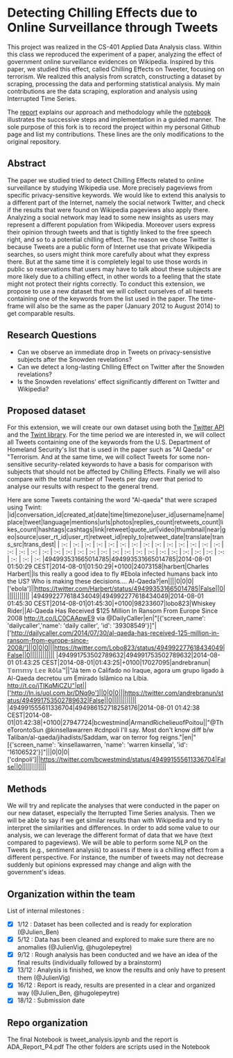 # Detecting Chilling Effects due to Online Surveillance through Tweets

This project was realized in the CS-401 Applied Data Analysis class. Within this class we reproduced the experiment of a paper, analyzing the effect of government online surveillance evidences on Wikipedia. Inspired by this paper, we studied this effect, called Chilling Effects on Tweeter, focusing on terrorism. We realized this analysis from scratch, constructing a dataset by scraping, processing the data and performing statistical analysis. My main contributions are the data scraping, exploration and analysis using Interrupted Time Series.

The [report](./report.pdf) explains our approach and methodology while the [notebook](./tweet_analysis.ipynb) illustrates the successive steps and implementation in a guided manner. The sole purpose of this fork is to record the project within my personal Github page and list my contributions. These lines are the only modifications to the original repository.


## Abstract  
The paper we studied tried to detect Chilling Effects related to online surveillance by studying Wikipedia use. More precisely pageviews from specific privacy-sensitive keywords. We would like to extend this analysis to a different part of the Internet, namely the social network Twitter, and check if the results that were found on Wikipedia pageviews also apply there. Analyzing a social network may lead to some new insights as users may represent a different population from Wikipedia. Moreover users express their opinion through tweets and that is tightly linked to the free speech right, and so to a potential chilling effect. The reason we chose Twitter is because Tweets are a public form of Internet use that private Wikipedia searches, so users might think more carefully about what they express there. But at the same time it is completely legal to use those words in public so reservations that users may have to talk about these subjects are more likely due to a chilling effect, in other words to a feeling that the state might not protect their rights correctly.
To conduct this extension, we propose to use a new dataset that we will collect ourselves of all tweets containing one of the keywords from the list used in the paper. The time-frame will also be the same as the paper (January 2012 to August 2014) to get comparable results.

## Research Questions  
* Can we observe an immediate drop in Tweets on privacy-sensistive subjects after the Snowden revelations?
* Can we detect a long-lasting Chlling Effect on Twitter after the Snowden revelations?
* Is the Snowden revelations' effect significantly different on Twitter and Wikipedia?

## Proposed dataset  
For this extension, we will create our own dataset using both the [Twitter API](https://developer.twitter.com/en/docs/twitter-api) and the [Twint library](https://github.com/twintproject/twint). For the time period we are interested in, we will collect all Tweets containing one of the keywords from the U.S. Department of Homeland Security's list that is used in the paper such as "Al Qaeda" or "Terrorism. And at the same time, we will collect Tweets for some non-sensitive security-related keywords to have a basis for comparison with subjects that should not be affected by Chilling Effects. Finally we will also compare with the total number of Tweets per day over that period to analyse our results with respect to the general trend.

Here are some Tweets containing the word "Al-qaeda" that were scraped using Twint:
|id|conversation_id|created_at|date|time|timezone|user_id|username|name|place|tweet|language|mentions|urls|photos|replies_count|retweets_count|likes_count|hashtags|cashtags|link|retweet|quote_url|video|thumbnail|near|geo|source|user_rt_id|user_rt|retweet_id|reply_to|retweet_date|translate|trans_src|trans_dest|
| :-: | :-: | :-: | :-: | :-: | :-: | :-: | :-: | :-: | :-: | :-: | :-: | :-: | :-: | :-: | :-: | :-: | :-: | :-: | :-: | :-: | :-: | :-: | :-: | :-: | :-: | :-: | :-: | :-: | :-: | :-: | :-: | :-: | :-: | :-: | :-: 
|494993531665014785|494993531665014785|2014-08-01 01:50:29 CEST|2014-08-01|01:50:29|+0100|24073158|harbert|Charles Harbert||Is this really a good idea to fly #Ebola infected humans back into the US? Who is making these decisions.... Al-Qaeda?|en||||0|0|0|['ebola']||https://twitter.com/Harbert/status/494993531665014785|False||0||||||||||||
|494992277618434049|494992277618434049|2014-08-01 01:45:30 CEST|2014-08-01|01:45:30|+0100|98233607|lobo823|Whiskey Rider||Al-Qaeda Has Received $125 Million In Ransom From Europe Since 2008  http://t.co/LC0CAApwE9 via @DailyCaller|en|"[{'screen_name': 'dailycaller','name': 'daily caller', 'id': '39308549'}]"|['http://dailycaller.com/2014/07/30/al-qaeda-has-received-125-million-in-ransom-from-europe-since-2008/']||0|0|0|||https://twitter.com/Lobo823/status/494992277618434049|False||0||||||||||||
|494991753502789632|494991753502789632|2014-08-01 01:43:25 CEST|2014-08-01|01:43:25|+0100|17027095|andrebranun|𝕋𝕠𝕞𝕞𝕪 𝕃𝕖𝕖 ℝô𝕝𝕒™||"Já tem o Califado no Iraque, agora um grupo ligado à Al-Qaeda decretou um Emirado Islâmico na Líbia.  http://t.co/jTIKqMiCZU"|pt||['http://ln.is/uol.com.br/DNq9o']||0|0|0|||https://twitter.com/andrebranun/status/494991753502789632|False||0||||||||||||
|494991555611336704|494986152718258176|2014-08-01 01:42:38 CEST|2014-08-01|01:42:38|+0100|27947724|bcwestmind|ArmandRichelieuofPoitou||"@TheTorontoSun @kinsellawarren #cdnpoli I'll say. Most don't know diff b/w Taliban/al-qaeda/jihadists/Saddam, war on terror fog reigns."|en|"[{'screen_name': 'kinsellawarren, 'name': 'warren kinsella', 'id': '16106522'}]"|||0|0|0|['cdnpoli']||https://twitter.com/bcwestmind/status/494991555611336704|False||0||||||||||||


## Methods  
We will try and replicate the analyses that were conducted in the paper on our new dataset, especially the Iterrupted Time Series analysis. Then we will be able to say if we get similar results than with Wikipedia and try to interpret the similarities and differences. In order to add some value to our analysis, we can leverage the different format of data that we have (text compared to pageviews). We will be able to perform some NLP on the Tweets (e.g., sentiment analysis) to assess if there is a chilling effect from a different perspective. For instance, the number of tweets may not decrease suddenly but opinions expressed may change and align with the government's ideas. 

## Organization within the team  
List of internal milestones :
- [x] 1/12 : Dataset has been collected and is ready for exploration (@Julien_Ben)
- [x] 5/12 : Data has been cleaned and explored to make sure there are no anomalies (@JulienVig, @hugolepeytre)
- [x] 9/12 : Rough analysis has been conducted and we have an idea of the final results (individually followed by a brainstorm) 
- [x] 13/12 : Analysis is finished, we know the results and only have to present them (@JulienVig)
- [x] 16/12 : Report is ready, results are presented in a clear and organized way (@Julien_Ben, @hugolepeytre)
- [x] 18/12 : Submission date

## Repo organization
The final Notebook is tweet_analysis.ipynb and the report is ADA_Report_P4.pdf
The other folders are scripts used in the Notebook
